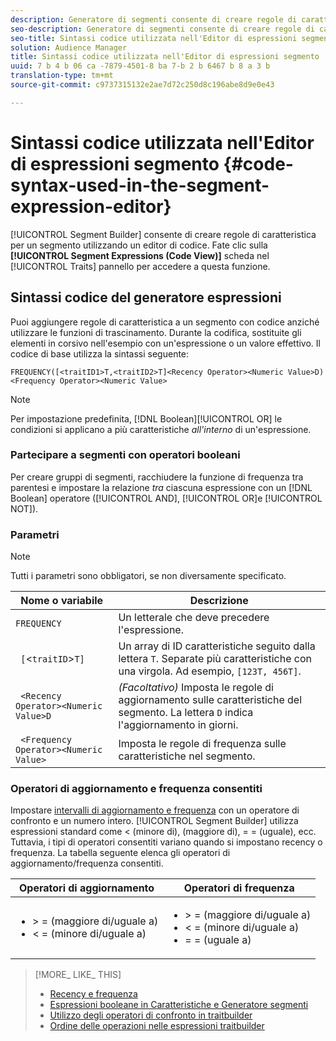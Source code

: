 ```yaml
---
description: Generatore di segmenti consente di creare regole di caratteristica per un segmento utilizzando un editor di codice. Fate clic sulla scheda Espressioni segmento (vista Codice) nel pannello Caratteristiche per accedere a questa funzione.
seo-description: Generatore di segmenti consente di creare regole di caratteristica per un segmento utilizzando un editor di codice. Fate clic sulla scheda Espressioni segmento (vista Codice) nel pannello Caratteristiche per accedere a questa funzione.
seo-title: Sintassi codice utilizzata nell'Editor di espressioni segmento
solution: Audience Manager
title: Sintassi codice utilizzata nell'Editor di espressioni segmento
uuid: 7 b 4 b 06 ca -7879-4501-8 ba 7-b 2 b 6467 b 8 a 3 b
translation-type: tm+mt
source-git-commit: c9737315132e2ae7d72c250d8c196abe8d9e0e43

---
```



# Sintassi codice utilizzata nell&#39;Editor di espressioni segmento {#code-syntax-used-in-the-segment-expression-editor}

[!UICONTROL Segment Builder] consente di creare regole di caratteristica per un segmento utilizzando un editor di codice. Fate clic sulla **[!UICONTROL Segment Expressions (Code View)]** scheda nel [!UICONTROL Traits] pannello per accedere a questa funzione.

## Sintassi codice del generatore espressioni

Puoi aggiungere regole di caratteristica a un segmento con codice anziché utilizzare le funzioni di trascinamento. Durante la codifica, sostituite gli elementi in corsivo nell&#39;esempio con un&#39;espressione o un valore effettivo. Il codice di base utilizza la sintassi seguente:

```
FREQUENCY([<traitID1>T,<traitID2>T]<Recency Operator><Numeric Value>D)
<Frequency Operator><Numeric Value>
```

>[!NOTE]
>
>Per impostazione predefinita, [!DNL Boolean][!UICONTROL OR] le condizioni si applicano a più caratteristiche *all&#39;interno* di un&#39;espressione.

### Partecipare a segmenti con operatori booleani

Per creare gruppi di segmenti, racchiudere la funzione di frequenza tra parentesi e impostare la relazione *tra* ciascuna espressione con un [!DNL Boolean] operatore ([!UICONTROL AND], [!UICONTROL OR]e [!UICONTROL NOT]).

### Parametri

>[!NOTE]
>
>Tutti i parametri sono obbligatori, se non diversamente specificato.

| Nome o variabile | Descrizione |
|---|---|
| `FREQUENCY` | Un letterale che deve precedere l&#39;espressione. |
| ` [`&lt;`traitID`&gt;`T]` | Un array di ID caratteristiche seguito dalla lettera `T`. Separate più caratteristiche con una virgola. Ad esempio, `[123T, 456T]`. |
| ` <Recency Operator><Numeric Value>D` | *(Facoltativo)* Imposta le regole di aggiornamento sulle caratteristiche del segmento. La lettera `D` indica l&#39;aggiornamento in giorni. |
| ` <Frequency Operator><Numeric Value>` | Imposta le regole di frequenza sulle caratteristiche nel segmento. |

### Operatori di aggiornamento e frequenza consentiti

Impostare [intervalli di aggiornamento e frequenza](../../features/segments/recency-and-frequency.md) con un operatore di confronto e un numero intero. [!UICONTROL Segment Builder] utilizza espressioni standard come &lt; (minore di), (maggiore di), = = (uguale), ecc. Tuttavia, i tipi di operatori consentiti variano quando si impostano recency o frequenza. La tabella seguente elenca gli operatori di aggiornamento/frequenza consentiti.

<table id="table_2F92617CB472442BA5639E24DB4E43D3"> 
 <thead> 
  <tr> 
   <th colname="col1" class="entry"> Operatori di aggiornamento </th> 
   <th colname="col2" class="entry"> Operatori di frequenza </th> 
  </tr> 
 </thead>
 <tbody> 
  <tr> 
   <td colname="col1"> 
    <ul id="ul_66D11A34097648A997BA5C6CCC38503A"> 
     <li id="li_EA0B607E58834E62B427C0B7626C2BD1">&gt; = (maggiore di/uguale a) </li> 
     <li id="li_CFE3D2DBEF424093A0497A70324D5B31">&lt; = (minore di/uguale a) </li> 
    </ul> </td> 
   <td colname="col2"> 
    <ul id="ul_A5A38BCD71B844F0B5FB28256069F87E"> 
     <li id="li_EA17C353214E4C2EA2B70169C94A2E53">&gt; = (maggiore di/uguale a) </li> 
     <li id="li_87CE5CCC6B44446BB2FD0AAD47712368">&lt; = (minore di/uguale a) </li> 
     <li id="li_7E922AEF3A524E78A18A9F6ECBF7460B">= = (uguale a) </li> 
    </ul> </td> 
  </tr> 
 </tbody> 
</table>

>[!MORE_ LIKE_ THIS]
>
>* [Recency e frequenza](../../features/segments/recency-and-frequency.md)
>* [Espressioni booleane in Caratteristiche e Generatore segmenti](../../reference/boolean-expressions-tsb.md)
>* [Utilizzo degli operatori di confronto in traitbuilder](../../features/traits/trait-comparison-operators.md)
>* [Ordine delle operazioni nelle espressioni traitbuilder](../../features/traits/trait-operator-precedence.md)

